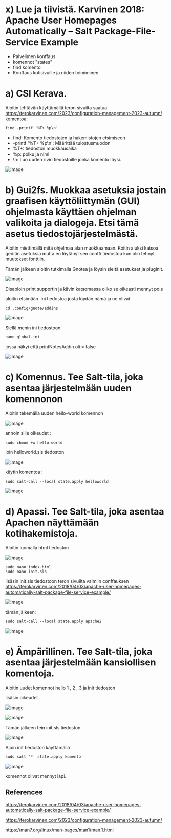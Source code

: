 # x) Lue ja tiivistä. Karvinen 2018: Apache User Homepages Automatically – Salt Package-File-Service Example

- Palvelimen konffaus
- komennot "states"
- find komento
- Konffaus kotisivuille ja niiden toimiminen


# a) CSI Kerava.

Aloitin tehtävän käyttämällä teron sivuilta saatua https://terokarvinen.com/2023/configuration-management-2023-autumn/ komentoa: 

    find -printf '%T+ %p\n'

- find: Komento tiedostojen ja hakemistojen etsimiseen
- -printf '%T+ %p\n': Määrittää tulostusmuodon
- %T+: tiedoston muokkausaika
- %p: polku ja nimi
- \n: Luo uuden rivin tiedostoille jonka komento löysi.

![image](https://github.com/SakuKarp/Palvelinten.Hallinta/assets/148875105/491ce91b-576a-4094-87de-133c19f4cc79)


# b) Gui2fs. Muokkaa asetuksia jostain graafisen käyttöliittymän (GUI) ohjelmasta käyttäen ohjelman valikoita ja dialogeja. Etsi tämä asetus tiedostojärjestelmästä.

Aloitin miettimällä mitä ohjelmaa alan muokkaamaan. Koitin aluksi katsoa geditin asetuksia mutta en löytänyt sen conffi tiedostoa kun olin tehnyt muutokset fonttiin.

 Tämän jälkeen aloitin tutkimalla Gnotea ja löysin sieltä asetukset ja pluginit.

 ![image](https://github.com/SakuKarp/Palvelinten.Hallinta/assets/148875105/3b4f62e2-5e06-41bb-9f71-ee0340df5d8e)

 Disabloin print supportin ja kävin katsomassa oliko se oikeasti mennyt pois 


aloitin etsimään .ini tiedostoa josta löydän nämä ja ne olivat 

    cd .config/gnote/addins

![image](https://github.com/SakuKarp/Palvelinten.Hallinta/assets/148875105/a714d950-41ff-49ee-b47e-549ea2093b05)


Siellä menin ini tiedostoon 

    nano global.ini

jossa näkyi että printNotesAddin oli = false

![image](https://github.com/SakuKarp/Palvelinten.Hallinta/assets/148875105/8abdc9a2-3d37-4e67-8b50-21c5e90b5131)



# c) Komennus. Tee Salt-tila, joka asentaa järjestelmään uuden komennonon


Aloitin tekemällä uuden hello-world komennon

![image](https://github.com/SakuKarp/Palvelinten.Hallinta/assets/148875105/088f39c2-a226-4f1d-bafc-61dfeb255d2a)


annoin sille oikeudet :

    sudo chmod +x hello-world

loin helloworld.sls tiedoston

![image](https://github.com/SakuKarp/Palvelinten.Hallinta/assets/148875105/f0692877-c431-4504-aaee-53fcfa7be2f6)

käytin komentoa : 

    sudo salt-call --local state.apply helloworld


![image](https://github.com/SakuKarp/Palvelinten.Hallinta/assets/148875105/12deeee8-10bc-4080-90d0-02a8863ce304)


# d) Apassi. Tee Salt-tila, joka asentaa Apachen näyttämään kotihakemistoja.

Aloitin luomalla html tiedoston

![image](https://github.com/SakuKarp/Palvelinten.Hallinta/assets/148875105/bfbbbd3c-a856-4735-a68f-811531239f29)

    sudo nano index.html
    sudo nano init.sls

lisäsin init.sls tiedostoon teron sivuilta valmiin conffauksen https://terokarvinen.com/2018/04/03/apache-user-homepages-automatically-salt-package-file-service-example/

![image](https://github.com/SakuKarp/Palvelinten.Hallinta/assets/148875105/c09293d9-25e4-4b09-82f8-52b7d5f789ea)

tämän jälkeen:

    sudo salt-call --local state.apply apache2

![image](https://github.com/SakuKarp/Palvelinten.Hallinta/assets/148875105/02c84cf7-eb00-4cf8-86cc-d5e45b3174b3)


# e) Ämpärillinen. Tee Salt-tila, joka asentaa järjestelmään kansiollisen komentoja.



Aloitin uudet komennot hello 1 , 2 , 3 ja init tiedoston 

lisäsin oikeudet

![image](https://github.com/SakuKarp/Palvelinten.Hallinta/assets/148875105/4d4d0694-3ef6-47c5-bc19-c9c53533b016)


![image](https://github.com/SakuKarp/Palvelinten.Hallinta/assets/148875105/ee3e17b2-bf4c-4fae-856d-3c27504e3a0f)

Tämän jälkeen tein init.sls tiedoston

![image](https://github.com/SakuKarp/Palvelinten.Hallinta/assets/148875105/41a89bbc-e15d-418e-8f7a-7db1bcc8b731)

Ajoin init tiedoston käyttämällä

    sudo salt '*' state.apply komento

   

![image](https://github.com/SakuKarp/Palvelinten.Hallinta/assets/148875105/e58a5a54-e910-4483-8c7c-0ec884dcae39)

komennot olivat mennyt läpi.



## References
https://terokarvinen.com/2018/04/03/apache-user-homepages-automatically-salt-package-file-service-example/

https://terokarvinen.com/2023/configuration-management-2023-autumn/

https://man7.org/linux/man-pages/man1/man.1.html
